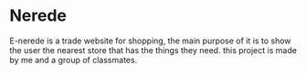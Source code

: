 # Nerede
E-nerede is a trade website for shopping, the main purpose of it is to show the user the nearest store that has the things they need.
this project is made by me and a group of classmates.

